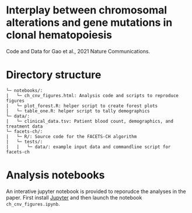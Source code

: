 # Interplay between chromosomal alterations and gene mutations in clonal hematopoiesis
Code and Data for Gao et al., 2021 Nature Communications.

# Directory structure
```
└─ notebooks/:
|   └─ ch_cnv_figures.html: Analysis code and scripts to reproduce figures
|   └─ plot_forest.R: helper script to create forest plots
|   └─ table_one.R: helper script to tally demographics
└─ data/:
|   └─ clinical_data.tsv: Patient blood count, demographics, and treatment data
└─ facets-ch/:
|   └─ R/: Source code for the FACETS-CH algorithm
|   └─ tests/:
|   |   └─ data/: example input data and commandline script for facets-ch
```
# Analysis notebooks
An interative jupyter notebook is provided to reporudce the analyses in the paper. First install [Jupyter](https://jupyter.org/) and then launch the notebook `ch_cnv_figures.ipynb`.
